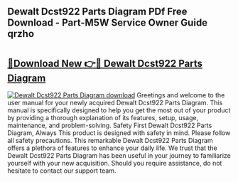 ## Dewalt Dcst922 Parts Diagram PDf Free Download - Part-M5W Service Owner Guide qrzho

# <h2><a href="http://dfntmu.blite.top/?on=Dewalt+Dcst922+Parts+Diagram">🔗Download New 👉🔴 Dewalt Dcst922 Parts Diagram</a></h2>

[![Dewalt Dcst922 Parts Diagram download](https://i.imgur.com/lujVjoI.png)](http://dfntmu.blite.top/?on=Dewalt+Dcst922+Parts+Diagram)
Greetings and welcome to the user manual for your newly acquired Dewalt Dcst922 Parts Diagram. This manual is specifically designed to help you get the most out of your product by providing a thorough explanation of its features, setup, usage, maintenance, and problem-solving. Safety First Dewalt Dcst922 Parts Diagram, Always This product is designed with safety in mind. Please follow all safety precautions. This remarkable Dewalt Dcst922 Parts Diagram offers a plethora of features to enhance your daily life. We trust that the Dewalt Dcst922 Parts Diagram has been useful in your journey to familiarize yourself with your new acquisition. Should you require assistance, do not hesitate to contact our support team.

